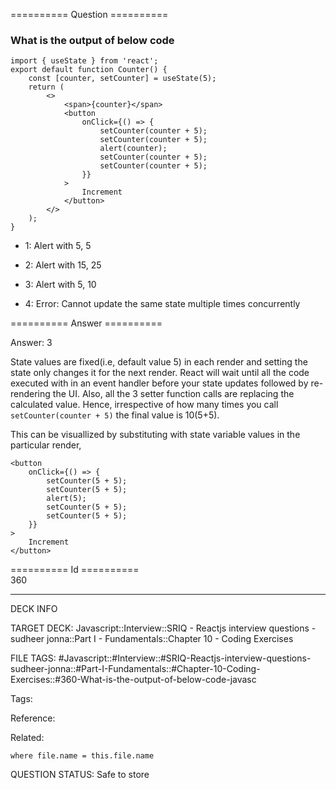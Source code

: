 ========== Question ==========  

### What is the output of below code

<!-- codeblock-start -->
<pre><code class="hljs language-javascript"><span class="hljs-keyword">import</span> { useState } <span class="hljs-keyword">from</span> <span class="hljs-string">'react'</span>;
<span class="hljs-keyword">export</span> <span class="hljs-keyword">default</span> <span class="hljs-keyword">function</span> <span class="hljs-title function_">Counter</span>(<span class="hljs-params"></span>) {
    <span class="hljs-keyword">const</span> [counter, setCounter] = <span class="hljs-title function_">useState</span>(<span class="hljs-number">5</span>);
    <span class="hljs-keyword">return</span> (
        <span class="xml"><span class="hljs-tag">&#x3C;></span>
            <span class="hljs-tag">&#x3C;<span class="hljs-name">span</span>></span>{counter}<span class="hljs-tag">&#x3C;/<span class="hljs-name">span</span>></span>
            <span class="hljs-tag">&#x3C;<span class="hljs-name">button</span>
                <span class="hljs-attr">onClick</span>=<span class="hljs-string">{()</span> =></span> {
                    setCounter(counter + 5);
                    setCounter(counter + 5);
                    alert(counter);
                    setCounter(counter + 5);
                    setCounter(counter + 5);
                }}
            >
                Increment
            <span class="hljs-tag">&#x3C;/<span class="hljs-name">button</span>></span>
        <span class="hljs-tag">&#x3C;/></span></span>
    );
}
</code></pre>
<!-- codeblock-end -->

-   1: Alert with 5, 5

-   2: Alert with 15, 25

-   3: Alert with 5, 10

-   4: Error: Cannot update the same state multiple times concurrently  

========== Answer ==========  

Answer: 3

State values are fixed(i.e, default value 5) in each render and setting the state only changes it for the next render. React will wait until all the code executed with in an event handler before your state updates followed by re-rendering the UI. Also, all the 3 setter function calls are replacing the calculated value. Hence, irrespective of how many times you call `setCounter(counter + 5)` the final value is 10(5+5).

This can be visuallized by substituting with state variable values in the particular render,

<!-- codeblock-start -->
<pre><code class="hljs language-javascript">&#x3C;button
    onClick={<span class="hljs-function">() =></span> {
        <span class="hljs-title function_">setCounter</span>(<span class="hljs-number">5</span> + <span class="hljs-number">5</span>);
        <span class="hljs-title function_">setCounter</span>(<span class="hljs-number">5</span> + <span class="hljs-number">5</span>);
        <span class="hljs-title function_">alert</span>(<span class="hljs-number">5</span>);
        <span class="hljs-title function_">setCounter</span>(<span class="hljs-number">5</span> + <span class="hljs-number">5</span>);
        <span class="hljs-title function_">setCounter</span>(<span class="hljs-number">5</span> + <span class="hljs-number">5</span>);
    }}
>
    <span class="hljs-title class_">Increment</span>
&#x3C;/button>
</code></pre>
<!-- codeblock-end -->

========== Id ==========  
360

---

DECK INFO

TARGET DECK: Javascript::Interview::SRIQ - Reactjs interview questions - sudheer jonna::Part I - Fundamentals::Chapter 10 - Coding Exercises

FILE TAGS: #Javascript::#Interview::#SRIQ-Reactjs-interview-questions-sudheer-jonna::#Part-I-Fundamentals::#Chapter-10-Coding-Exercises::#360-What-is-the-output-of-below-code-javasc

Tags:

Reference:

Related:

```dataview
where file.name = this.file.name
```
QUESTION STATUS: Safe to store
